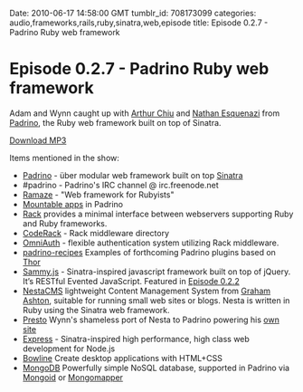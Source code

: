 Date: 2010-06-17 14:58:00 GMT
tumblr_id: 708173099
categories: audio,frameworks,rails,ruby,sinatra,web,episode
title: Episode 0.2.7 - Padrino Ruby web framework

# Episode 0.2.7 - Padrino Ruby web framework

Adam and Wynn caught up with [Arthur Chiu](http://github.com/achiu) and [Nathan Esquenazi](http://github.com/nesquena) from [Padrino](http://www.padrinorb.com/), the Ruby web framework built on top of Sinatra.

[Download MP3](http://www.buzzsprout.com/105/5806-episode-0-2-7-padrino-sinatra-based-ruby-web-framework.mp3)

Items mentioned in the show:

* [Padrino](http://www.padrinorb.com/) - über modular web framework built on top [Sinatra](http://www.sinatrarb.com/)
* #padrino - Padrino's IRC channel @ irc.freenode.net
* [Ramaze](http://ramaze.net/) - "Web framework for Rubyists"
* [Mountable apps](http://www.padrinorb.com/guides/mounting-applications) in Padrino
* [Rack](http://rack.rubyforge.org/) provides a minimal interface between webservers supporting Ruby and Ruby frameworks.
* [CodeRack](http://coderack.org) - Rack middleware directory
* [OmniAuth](http://github.com/intridea/omniauth) - flexible authentication system utilizing Rack middleware.
* [padrino-recipes](http://github.com/padrino/padrino-recipes) Examples of forthcoming Padrino plugins based on [Thor](http://github.com/wycats/thor)
* [Sammy.js](http://code.quirkey.com/sammy/) - Sinatra-inspired javascript framework built on top of jQuery. It’s RESTful Evented JavaScript. Featured in [Episode 0.2.2](http://thechangelog.com/post/553380723/episode-0-2-2-sammy-js-with-aaron-quint)
* [NestaCMS](http://effectif.com/nesta) lightweight Content Management System from [Graham Ashton](http://twitter.com/grahamashton), suitable for running small web sites or blogs. Nesta is written in Ruby using the Sinatra web framework.
* [Presto](http://github.com/pengwynn/presto) Wynn's shameless port of Nesta to Padrino powering his [own site](http://wynnnetherland.com)
* [Express](http://expressjs.com/) - Sinatra-inspired high performance, high class web development for Node.js
* [Bowline](http://bowlineapp.com/) Create desktop applications with HTML+CSS
* [MongoDB](http://www.mongodb.org/) Powerfully simple NoSQL database, supported in Padrino via [Mongoid](http://mongoid.org/) or [Mongomapper](http://railstips.org/blog/archives/2009/06/27/mongomapper-the-rad-mongo-wrapper/)
